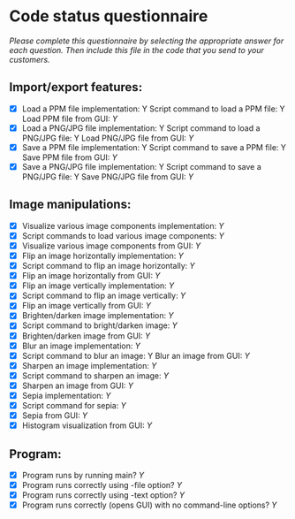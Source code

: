 # Code status questionnaire

_Please complete this questionnaire by selecting the appropriate answer for each question. Then
include this file in the code that you send to your customers._

## Import/export features:

* [x] Load a PPM file implementation: Y Script command to load a PPM file: Y Load PPM file from GUI:
  *Y*
* [x] Load a PNG/JPG file implementation: Y Script command to load a PNG/JPG file: Y Load PNG/JPG
  file from GUI: *Y*
* [x] Save a PPM file implementation: Y Script command to save a PPM file: Y Save PPM file from GUI:
  *Y*
* [x] Save a PNG/JPG file implementation: Y Script command to save a PNG/JPG file: Y Save PNG/JPG
  file from GUI: *Y*

## Image manipulations:

* [x] Visualize various image components implementation: *Y*
* [x] Script commands to load various image components: *Y*
* [x] Visualize various image components from GUI: *Y*
* [x] Flip an image horizontally implementation: *Y*
* [x] Script command to flip an image horizontally: *Y*
* [x] Flip an image horizontally from GUI: *Y*
* [x] Flip an image vertically implementation: *Y*
* [x] Script command to flip an image vertically: *Y*
* [x] Flip an image vertically from GUI: *Y*
* [x] Brighten/darken image implementation: *Y*
* [x] Script command to bright/darken image: *Y*
* [x] Brighten/darken image from GUI: *Y*
* [x] Blur an image implementation: *Y*
* [x] Script command to blur an image: Y Blur an image from GUI: *Y*
* [x] Sharpen an image implementation: *Y*
* [x] Script command to sharpen an image: *Y*
* [x] Sharpen an image from GUI: *Y*
* [x] Sepia implementation: *Y*
* [x] Script command for sepia: *Y*
* [x] Sepia from GUI: *Y*
* [x] Histogram visualization from GUI: *Y*

## Program:

* [x] Program runs by running main? *Y*
* [x] Program runs correctly using -file option? *Y*
* [x] Program runs correctly using -text option? *Y*
* [x] Program runs correctly (opens GUI) with no command-line options? *Y*